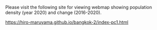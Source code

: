 Please visit the following site for viewing webmap showing population density (year 2020) and change (2016-2020).

https://hiro-maruyama.github.io/bangkok-2/index-pc1.html
